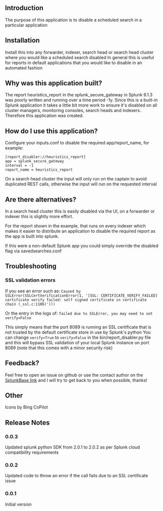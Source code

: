 ## Introduction

The purpose of this application is to disable a scheduled search in a particular application 

## Installation
Install this into any forwarder, indexer, search head or search head cluster where you would like a scheduled search disabled
In general this is useful for reports in default applications that you would like to disable in an automated fashion

## Why was this application built?

The report heuristics_report in the splunk_secure_gateway in Splunk 9.1.3 was poorly written and running over a time period -1y. Since this is a built-in Splunk application it takes a little bit more work to ensure it's disabled on all cluster managers, monitoring consoles, search heads and indexers. Therefore this application was created.

## How do I use this application?
Configure your inputs.conf to disable the required app/report_name, for example:
```
[report_disabler://heuristics_report]
app = splunk_secure_gateway
interval = -1
report_name = heuristics_report
```

On a search head cluster the input will only run on the captain to avoid duplicated REST calls, otherwise the input will run on the requested interval

## Are there alternatives?
In a search head cluster this is easily disabled via the UI, on a forwarder or indexer this is slightly more effort.

For the report shown in the example, that runs on every indexer which makes it easier to distribute an application to disable the required report as the app is built into splunk.

If this were a non-default Splunk app you could simply override the disabled flag via savedsearches.conf

## Troubleshooting
### SSL validation errors
If you see an error such as:
`Caused by SSLError(SSLCertVerificationError(1, '[SSL: CERTIFICATE_VERIFY_FAILED] certificate verify failed: self signed certificate in certificate chain (_ssl.c:1106)')))`

Or the entry in the logs of:
`failed due to SSLError, you may need to set verify=False`

This simply means that the port 8089 is running an SSL certificate that is not trusted by the default certificate store in use by Splunk's python
You can change `verify=True` to `verify=False` in the bin/report_disabler.py file and this will bypass SSL validation of your local Splunk instance on port 8089 (note that this comes with a minor security risk)

## Feedback?
Feel free to open an issue on github or use the contact author on the [SplunkBase link](https://splunkbase.splunk.com/app/7314) and I will try to get back to you when possible, thanks!

## Other
Icons by Bing CoPilot

## Release Notes
### 0.0.3
Updated splunk python SDK from 2.0.1 to 2.0.2 as per Splunk cloud compatibility requirements

### 0.0.2
Updated code to throw an error if the call fails due to an SSL certificate issue

### 0.0.1
Initial version
